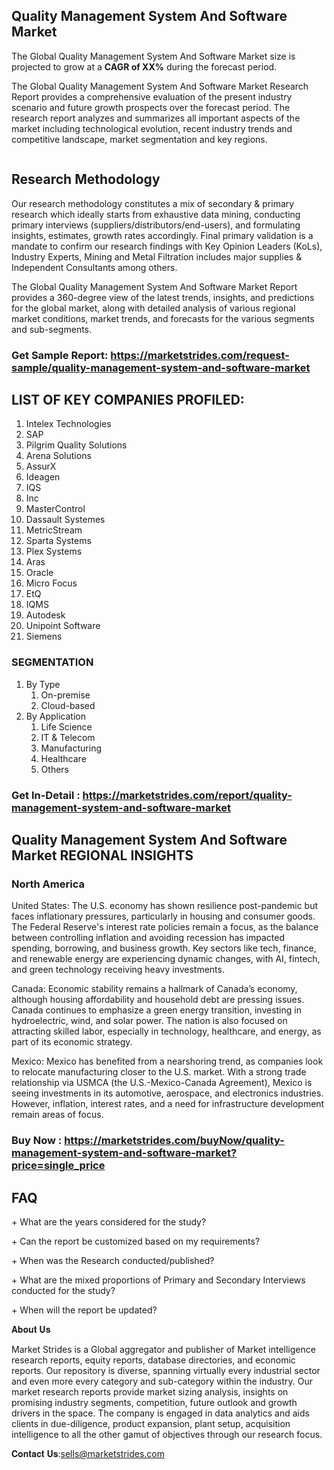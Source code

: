 <h2>Quality Management System And Software Market</h2>
<p>The Global Quality Management System And Software Market size is projected to grow at a <strong>CAGR of XX%</strong> during the forecast period.</p>
<p>The Global Quality Management System And Software Market Research Report provides a comprehensive evaluation of the present industry scenario and future growth prospects over the forecast period. The research report analyzes and summarizes all important aspects of the market including technological evolution, recent industry trends and competitive landscape, market segmentation and key regions.</p>
<p><img alt="" /></p>
<h2>Research Methodology</h2>
<p>Our research methodology constitutes a mix of secondary &amp; primary research which ideally starts from exhaustive data mining, conducting primary interviews (suppliers/distributors/end-users), and formulating insights, estimates, growth rates accordingly. Final primary validation is a mandate to confirm our research findings with Key Opinion Leaders (KoLs), Industry Experts, Mining and Metal Filtration includes major supplies &amp; Independent Consultants among others.</p>
<p>The Global Quality Management System And Software Market Report provides a 360-degree view of the latest trends, insights, and predictions for the global market, along with detailed analysis of various regional market conditions, market trends, and forecasts for the various segments and sub-segments.</p>
<h3><strong>Get Sample Report: <a href="https://marketstrides.com/request-sample/quality-management-system-and-software-market">https://marketstrides.com/request-sample/quality-management-system-and-software-market</a></strong></h3>
<h2>LIST OF KEY COMPANIES PROFILED:</h2>
<ol>
<li>Intelex Technologies</li>
<li>SAP</li>
<li>Pilgrim Quality Solutions</li>
<li>Arena Solutions</li>
<li>AssurX</li>
<li>Ideagen</li>
<li>IQS</li>
<li>Inc</li>
<li>MasterControl</li>
<li>Dassault Systemes</li>
<li>MetricStream</li>
<li>Sparta Systems</li>
<li>Plex Systems</li>
<li>Aras</li>
<li>Oracle</li>
<li>Micro Focus</li>
<li>EtQ</li>
<li>IQMS</li>
<li>Autodesk</li>
<li>Unipoint Software</li>
<li>Siemens</li>
</ol>
<h3>SEGMENTATION</h3>
<ol>
<li>By Type
<ol>
<li>On-premise</li>
<li>Cloud-based</li>
</ol>
</li>
<li>By Application
<ol>
<li>Life Science</li>
<li>IT &amp; Telecom</li>
<li>Manufacturing</li>
<li>Healthcare</li>
<li>Others</li>
</ol>
</li>
</ol>
<h3><strong>Get In-Detail : <a href="https://marketstrides.com/report/quality-management-system-and-software-market">https://marketstrides.com/report/quality-management-system-and-software-market</a></strong></h3>
<h2>Quality Management System And Software Market REGIONAL INSIGHTS</h2>
<h3>North America</h3>
<p>United States: The U.S. economy has shown resilience post-pandemic but faces inflationary pressures, particularly in housing and consumer goods. The Federal Reserve's interest rate policies remain a focus, as the balance between controlling inflation and avoiding recession has impacted spending, borrowing, and business growth. Key sectors like tech, finance, and renewable energy are experiencing dynamic changes, with AI, fintech, and green technology receiving heavy investments.</p>
<p>Canada: Economic stability remains a hallmark of Canada&rsquo;s economy, although housing affordability and household debt are pressing issues. Canada continues to emphasize a green energy transition, investing in hydroelectric, wind, and solar power. The nation is also focused on attracting skilled labor, especially in technology, healthcare, and energy, as part of its economic strategy.</p>
<p>Mexico: Mexico has benefited from a nearshoring trend, as companies look to relocate manufacturing closer to the U.S. market. With a strong trade relationship via USMCA (the U.S.-Mexico-Canada Agreement), Mexico is seeing investments in its automotive, aerospace, and electronics industries. However, inflation, interest rates, and a need for infrastructure development remain areas of focus.</p>
<h3><strong>Buy Now : <a href="https://marketstrides.com/buyNow/quality-management-system-and-software-market?price=single_price">https://marketstrides.com/buyNow/quality-management-system-and-software-market?price=single_price</a></strong></h3>
<h2>FAQ</h2>
<p>+ What are the years considered for the study?</p>
<p>+ Can the report be customized based on my requirements?</p>
<p>+ When was the Research conducted/published?</p>
<p>+ What are the mixed proportions of Primary and Secondary Interviews conducted for the study?</p>
<p>+ When will the report be updated?</p>
<p>𝐀𝐛𝐨𝐮𝐭 𝐔𝐬</p>
<p>Market Strides is a Global aggregator and publisher of Market intelligence research reports, equity reports, database directories, and economic reports. Our repository is diverse, spanning virtually every industrial sector and even more every category and sub-category within the industry. Our market research reports provide market sizing analysis, insights on promising industry segments, competition, future outlook and growth drivers in the space. The company is engaged in data analytics and aids clients in due-diligence, product expansion, plant setup, acquisition intelligence to all the other gamut of objectives through our research focus.</p>
<p>𝐂𝐨𝐧𝐭𝐚𝐜𝐭 𝐔𝐬:<a href="mailto:sells@marketstrides.com">sells@marketstrides.com</a></p>
